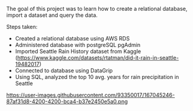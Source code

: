 The goal of this project was to learn how to create a relational database, import a dataset and query the data.

Steps taken:

- Created a relational database using AWS RDS
- Administered database with postgreSQL pgAdmin
- Imported Seattle Rain History dataset from Kaggle (https://www.kaggle.com/datasets/rtatman/did-it-rain-in-seattle-19482017)
- Connected to database using DataGrip
- Using SQL, analyzed the top 10 avg. years for rain precipitation in Seattle

https://user-images.githubusercontent.com/93350017/167045246-87af31d8-4200-4200-bca4-b37e2450e5a0.png
